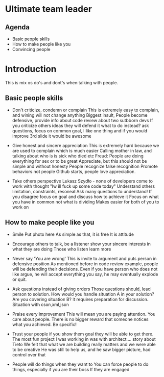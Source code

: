 
# Ultimate team leader

## Agenda
- Basic people skills
- How to make people like you
- Convincing people 

# Introduction
This is mix os do's and dont's when talking with people.

## Basic people skills
- Don't criticize, condemn or complain
This is extremely easy to complain, and wining will not change anything
Biggest insult,
People become defensive, provide info about code review about two sutbborn devs
If you criticize others ideas they will defend it
what to do instead?
ask questions, focus on common goal, I like one thing and if you would improve 3rd slide it would be awesome

- Give honest and sincere appreciation
This is extremely hard because we are used to complain which is much easier
Calling mother in law, and talking about who is is sick who died etc
Freud: People are doing everything for sex or to be great
Appreciate, but this should not be simple and without honesty 
People recognize false recognition
Promote behaviors not people
Github starts,  people love appreciation.

- Take others perspective
Lukasz Szydło - none of developers come to work with thought "Iw ill fuck up some code today"
Understand others limitation, constraints, resoneal
Ask many questions to understand!
If you disagree focus on goal and discuss how to achieve it
Focus on what you have in common not what is dividing
Makes easier for both of you to work on

## How to make people like you
- Smile
Put photo here
As simple as that, it is free 
It is attitude

- Encourage others to talk, be a listener
show your sincere interests in what they are doing
Those who listen learn more

- Never say 'You are wrong'
This is invite to argument and puts person in defensive position
As mentioned before in code review example, people will be defending their decisions.
Even if you have person who does not like argue, he will accept everything you say, he may eventually explode or quit.

- Ask questions instead of giving orders
Those questions should, lead person to solution.
How would you handle situation A in your solution?
Are you covering situation B?
It requires preparation for discussion.
Situation with cson,xml,json

- Praise every improvement
This will mean you are paying attention.
You care about people. There is no bigger reward that someone notices what you achieved.
Be specific! 

- Trust your people
if you show them goal they will be able to get there.
The most fun project I was working in was with architect.... story about Tieto
We felt that what we are building really matters and we were able to be creative 
He was still to help us, and he saw bigger picture, had control over that

- People will do things when they want to
You can force people to do things, especially if you are their boss
If they are engaged
